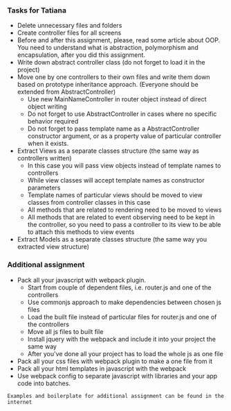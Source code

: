 
### Tasks for Tatiana ###
* Delete unnecessary files and folders
* Create controller files for all screens
* Before and after this assignment, please, read some article about OOP. You need to understand what is abstraction, polymorphism and encapsulation, after you did this assignment.
* Write down abstract controller class (do not forget to load it in the project)
* Move one by one controllers to their own files and write them down based on prototype inheritance approach. (Everyone should be extended from AbstractController)
  * Use new MainNameController in router object instead of direct object writing
  * Do not forget to use AbstractController in cases where no specific behavior required
  * Do not forget to pass template name as a AbstractController constructor argument, or as a property value of particular controller when it exists.
* Extract Views as a separate classes structure (the same way as controllers written)
  * In this case you will pass view objects instead of template names to controllers
  * While view classes will accept template names
  as constructor parameters
  * Template names of particular views should be moved to view classes from controller classes in this case
  * All methods that are related to rendering need to be moved to views
  * All methods that are related to event observing need to be kept in the controller, so you need to pass a controller to its view to be able to attach this methods to view events
* Extract Models as a separate classes structure (the same way you extracted view structure)

### Additional assignment ###
* Pack all your javascript with webpack plugin.
  * Start from couple of dependent files, i.e. router.js and one of the controllers
  * Use commonjs approach to make dependencies between chosen js files
  * Load the built file instead of particular files for router.js and one of the controllers
  * Move all js files to built file
  * Install jquery with the webpack and include it into your project the same way
  * After you've done all your project has to load the whole js as one file
* Pack all your css files with webpack plugin to make a one file from it
* Pack all your html templates in javascript with the webpack
* Use webpack config to separate javascript with libraries and your app code into batches.

```
Examples and boilerplate for additional assignment can be found in the internet
```
